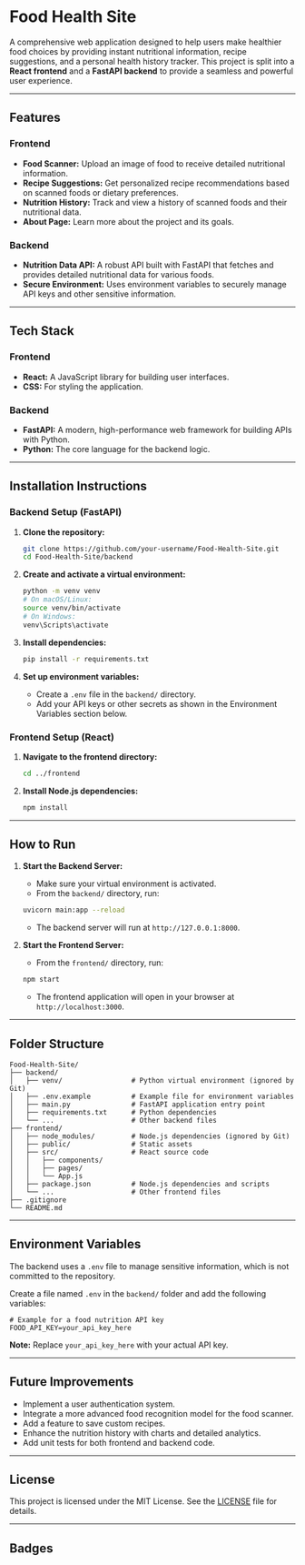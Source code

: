 # Food Health Site

A comprehensive web application designed to help users make healthier food choices by providing instant nutritional information, recipe suggestions, and a personal health history tracker. This project is split into a **React frontend** and a **FastAPI backend** to provide a seamless and powerful user experience.

-----

## Features

### Frontend

  * **Food Scanner:** Upload an image of food to receive detailed nutritional information.
  * **Recipe Suggestions:** Get personalized recipe recommendations based on scanned foods or dietary preferences.
  * **Nutrition History:** Track and view a history of scanned foods and their nutritional data.
  * **About Page:** Learn more about the project and its goals.

### Backend

  * **Nutrition Data API:** A robust API built with FastAPI that fetches and provides detailed nutritional data for various foods.
  * **Secure Environment:** Uses environment variables to securely manage API keys and other sensitive information.

-----

## Tech Stack

### Frontend

  * **React:** A JavaScript library for building user interfaces.
  * **CSS:** For styling the application.

### Backend

  * **FastAPI:** A modern, high-performance web framework for building APIs with Python.
  * **Python:** The core language for the backend logic.

-----

## Installation Instructions

### Backend Setup (FastAPI)

1.  **Clone the repository:**

    ```bash
    git clone https://github.com/your-username/Food-Health-Site.git
    cd Food-Health-Site/backend
    ```

2.  **Create and activate a virtual environment:**

    ```bash
    python -m venv venv
    # On macOS/Linux:
    source venv/bin/activate
    # On Windows:
    venv\Scripts\activate
    ```

3.  **Install dependencies:**

    ```bash
    pip install -r requirements.txt
    ```

4.  **Set up environment variables:**

      * Create a `.env` file in the `backend/` directory.
      * Add your API keys or other secrets as shown in the Environment Variables section below.

### Frontend Setup (React)

1.  **Navigate to the frontend directory:**

    ```bash
    cd ../frontend
    ```

2.  **Install Node.js dependencies:**

    ```bash
    npm install
    ```

-----

## How to Run

1.  **Start the Backend Server:**

      * Make sure your virtual environment is activated.
      * From the `backend/` directory, run:

    <!-- end list -->

    ```bash
    uvicorn main:app --reload
    ```

      * The backend server will run at `http://127.0.0.1:8000`.

2.  **Start the Frontend Server:**

      * From the `frontend/` directory, run:

    <!-- end list -->

    ```bash
    npm start
    ```

      * The frontend application will open in your browser at `http://localhost:3000`.

-----

## Folder Structure

```
Food-Health-Site/
├── backend/
│   ├── venv/                 # Python virtual environment (ignored by Git)
│   ├── .env.example          # Example file for environment variables
│   ├── main.py               # FastAPI application entry point
│   ├── requirements.txt      # Python dependencies
│   └── ...                   # Other backend files
├── frontend/
│   ├── node_modules/         # Node.js dependencies (ignored by Git)
│   ├── public/               # Static assets
│   ├── src/                  # React source code
│   │   ├── components/
│   │   ├── pages/
│   │   └── App.js
│   ├── package.json          # Node.js dependencies and scripts
│   └── ...                   # Other frontend files
├── .gitignore
└── README.md
```

-----

## Environment Variables

The backend uses a `.env` file to manage sensitive information, which is not committed to the repository.

Create a file named `.env` in the `backend/` folder and add the following variables:

```
# Example for a food nutrition API key
FOOD_API_KEY=your_api_key_here
```

**Note:** Replace `your_api_key_here` with your actual API key.

-----

## Future Improvements

  * Implement a user authentication system.
  * Integrate a more advanced food recognition model for the food scanner.
  * Add a feature to save custom recipes.
  * Enhance the nutrition history with charts and detailed analytics.
  * Add unit tests for both frontend and backend code.

-----

## License

This project is licensed under the MIT License. See the [LICENSE](https://www.google.com/search?q=LICENSE) file for details.

-----

## Badges

[](https://opensource.org/licenses/MIT)
[](https://www.python.org/)
[](https://fastapi.tiangolo.com/)
[](https://reactjs.org/)
